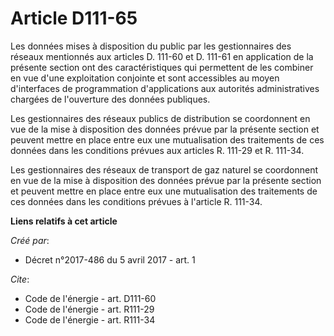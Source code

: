 # Article D111-65

Les données mises à disposition du public par les gestionnaires des réseaux mentionnés aux articles D. 111-60 et D. 111-61 en
application de la présente section ont des caractéristiques qui permettent de les combiner en vue d'une exploitation
conjointe et sont accessibles au moyen d'interfaces de programmation d'applications aux autorités administratives chargées de
l'ouverture des données publiques. 

Les gestionnaires des réseaux publics de distribution se coordonnent en vue de la mise à disposition des données prévue par
la présente section et peuvent mettre en place entre eux une mutualisation des traitements de ces données dans les conditions
prévues aux articles R. 111-29 et R. 111-34. 

Les gestionnaires des réseaux de transport de gaz naturel se coordonnent en vue de la mise à disposition des données prévue
par la présente section et peuvent mettre en place entre eux une mutualisation des traitements de ces données dans les
conditions prévues à l'article R. 111-34.

**Liens relatifs à cet article**

_Créé par_:

  - Décret n°2017-486 du 5 avril 2017 - art. 1

_Cite_:

  - Code de l'énergie - art. D111-60
  - Code de l'énergie - art. R111-29
  - Code de l'énergie - art. R111-34
